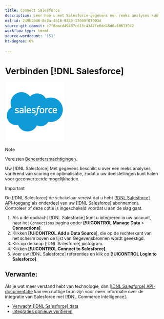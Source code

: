 ```yaml
---
title: Connect Salesforce
description: Leer hoe u met Salesforce-gegevens een reeks analyses kunt maken, van scoring tot optimalisatie, zodat u uw doelstellingen voor geconverteerde mogelijkheden kunt halen.
exl-id: 249b2b40-8c8a-4616-9383-17690f07003d
source-git-commit: c7f6bacd49487cd13c4347fe6dd46d6a10613942
workflow-type: tm+mt
source-wordcount: '151'
ht-degree: 0%

---
```


# Verbinden [!DNL Salesforce]

![](../../../assets/Salesforce_Logo.png)

>[!NOTE]
>
>Vereisten [Beheerdersmachtigingen](../../../administrator/user-management/user-management.md).

Uw [!DNL Salesforce] Met gegevens beschikt u over een reeks analyses, variërend van scoring en optimalisatie, zodat u uw doelstellingen kunt halen voor geconverteerde mogelijkheden.

>[!IMPORTANT]
>
>De [!DNL Salesforce] de schakelaar vereist dat u hebt [[!DNL Salesforce] API-toegang](../integrations/salesforce.md) als onderdeel van uw [!DNL Salesforce] abonnement. Controleer of deze optie is ingeschakeld voordat u aan de slag gaat.

1. Als u de opdracht [!DNL Salesforce] kunt u integreren in uw account, naar het `Connections` pagina onder **[!UICONTROL Manage Data** > **Connections]**.
1. Klikken **[!UICONTROL Add a Data Source]**, die op de rechterkant van het scherm boven de lijst van Gegevensbronnen wordt gevestigd.
1. Klik op de knop [!DNL Salesforce] pictogram.
1. Klikken **[!UICONTROL Connect to Salesforce]**.
1. Voer uw [!DNL Salesforce] referenties en klik op **[!UICONTROL Login to Salesforce]**.

## Verwante:

Als je wat meer verstand hebt van technologie, dan [[!DNL Salesforce] API-documentatie](https://developer.salesforce.com/docs/atlas.en-us.api_rest.meta/api_rest/intro_what_is_rest_api.htm) kan een nuttige bron zijn voor meer informatie over de integratie van Salesforce met [!DNL Commerce Intelligence].

* [Verwacht [!DNL Salesforce] data](../integrations/salesforce-data.md)
* [Integraties opnieuw verifiëren](https://experienceleague.adobe.com/docs/commerce-knowledge-base/kb/how-to/mbi-reauthenticating-integrations.html)
